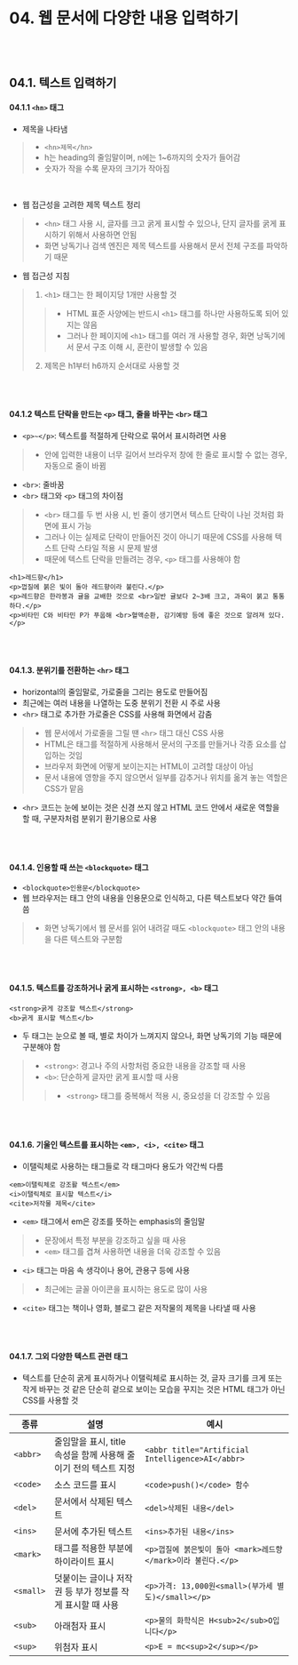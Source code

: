 # 04. 웹 문서에 다양한 내용 입력하기

<br>
<br>

## 04.1. 텍스트 입력하기
#### 04.1.1 `<hn>` 태그
* 제목을 나타냄
> * `<hn>제목</hn>`
> * h는 heading의 줄임말이며, n에는 1~6까지의 숫자가 들어감
> * 숫자가 작을 수록 문자의 크기가 작아짐

<br>

* 웹 접근성을 고려한 제목 텍스트 정리
> * `<hn>` 태그 사용 시, 글자를 크고 굵게 표시할 수 있으나, 단지 글자를 굵게 표시하기 위해서 사용하면 안됨
> * 화면 낭독기나 검색 엔진은 제목 텍스트를 사용해서 문서 전체 구조를 파악하기 때문
* 웹 접근성 지침
> 1. `<h1>` 태그는 한 페이지당 1개만 사용할 것
>> * HTML 표준 사양에는 반드시 `<h1>` 태그를 하나만 사용하도록 되어 있지는 않음
>> * 그러나 한 페이지에 `<h1>` 태그를 여러 개 사용할 경우, 화면 낭독기에서 문서 구조 이해 시, 혼란이 발생할 수 있음
> 2. 제목은 h1부터 h6까지 순서대로 사용할 것

<br>
<br>

#### 04.1.2 텍스트 단락을 만드는 `<p>` 태그, 줄을 바꾸는 `<br>` 태그
* `<p>~</p>`: 텍스트를 적절하게 단락으로 묶어서 표시하려면 사용
> * 안에 입력한 내용이 너무 길어서 브라우저 창에 한 줄로 표시할 수 없는 경우, 자동으로 줄이 바뀜
* `<br>`: 줄바꿈
* `<br>` 태그와 `<p>` 태그의 차이점
> * `<br>` 태그를 두 번 사용 시, 빈 줄이 생기면서 텍스트 단락이 나뉜 것처럼 화면에 표시 가능
> * 그러나 이는 실제로 단락이 만들어진 것이 아니기 때문에 CSS를 사용해 텍스트 단락 스타일 적용 시 문제 발생
> * 때문에 텍스트 단락을 만들려는 경우, `<p>` 태그를 사용해야 함

```
<h1>레드향</h1>
<p>껍질에 붉은 빛이 돌아 레드향이라 불린다.</p>
<p>레드향은 한라봉과 귤을 교배한 것으로 <br>일반 귤보다 2~3배 크고, 과육이 붉고 통통하다.</p>
<p>비타민 C와 비타민 P가 푸웁해 <br>혈액순환, 감기예방 등에 좋은 것으로 알려져 있다.</p>
```

<br>
<br>

#### 04.1.3. 분위기를 전환하는 `<hr>` 태그
* horizontal의 줄임말로, 가로줄을 그리는 용도로 만들어짐
* 최근에는 여러 내용을 나열하는 도중 분위기 전환 시 주로 사용
* `<hr>` 태그로 추가한 가로줄은 CSS를 사용해 화면에서 감춤
> * 웹 문서에서 가로줄을 그릴 땐 `<hr>` 태그 대신 CSS 사용
> * HTML은 태그를 적절하게 사용해서 문서의 구조를 만들거나 각종 요소를 삽입하는 것임
> * 브라우저 화면에 어떻게 보이는지는 HTML이 고려할 대상이 아님
> * 문서 내용에 영향을 주지 않으면서 일부를 감추거나 위치를 옮겨 놓는 역할은 CSS가 맡음
* `<hr>` 코드는 눈에 보이는 것은 신경 쓰지 않고 HTML 코드 안에서 새로운 역할을 할 때, 구분자처럼 분위기 환기용으로 사용

<br>
<br>

#### 04.1.4. 인용할 때 쓰는 `<blockquote>` 태그
* `<blockquote>인용문</blockquote>`
* 웹 브라우저는 태그 안의 내용을 인용문으로 인식하고, 다른 텍스트보다 약간 들여 씀
> * 화면 낭독기에서 웹 문서를 읽어 내려갈 때도 `<blockquote>` 태그 안의 내용을 다른 텍스트와 구분함

<br>
<br>

#### 04.1.5. 텍스트를 강조하거나 굵게 표시하는 `<strong>, <b>` 태그
```
<strong>굵게 강조할 텍스트</strong>
<b>굵게 표시할 텍스트</b>
```
* 두 태그는 눈으로 볼 때, 별로 차이가 느껴지지 않으나, 화면 낭독기의 기능 때문에 구분해야 함
> * `<strong>`: 경고나 주의 사항처럼 중요한 내용을 강조할 때 사용
> * `<b>`: 단순하게 글자만 굵게 표시할 때 사용
>> * `<strong>` 태그를 중복해서 적용 시, 중요성을 더 강조할 수 있음

<br>
<br>

#### 04.1.6. 기울인 텍스트를 표시하는 `<em>, <i>, <cite>` 태그
* 이탤릭체로 사용하는 태그들로 각 태그마다 용도가 약간씩 다름

```
<em>이탤릭체로 강조활 텍스트</em>
<i>이탤릭체로 표시할 텍스트</i>
<cite>저작물 제목</cite>
```

* `<em>` 태그에서 em은 강조를 뜻하는 emphasis의 줄임말
> * 문장에서 특정 부분을 강조하고 싶을 때 사용
> * `<em>` 태그를 겹쳐 사용하면 내용을 더욱 강조할 수 있음
* `<i>` 태그는 마음 속 생각이나 용어, 관용구 등에 사용
> * 최근에는 글꼴 아이콘을 표시하는 용도로 많이 사용
* `<cite>` 태그는 책이나 영화, 블로그 같은 저작물의 제목을 나타낼 때 사용

<br>
<br>

#### 04.1.7. 그외 다양한 텍스트 관련 태그
* 텍스트를 단순히 굵게 표시하거나 이탤릭체로 표시하는 것, 글자 크기를 크게 또는 작게 바꾸는 것 같은 단순히 겉으로 보이는 모습을 꾸지는 것은 HTML 태그가 아닌 CSS를 사용할 것

|종류|설명|예시|
|----|----|----|
|`<abbr>`|줄임말을 표시, title 속성을 함께 사용해 줄이기 전의 텍스트 지정|`<abbr title="Artificial Intelligence>AI</abbr>`|
|`<code>`|소스 코드를 표시|`<code>push()</code> 함수`|
|`<del>`|문서에서 삭제된 텍스트|`<del>삭제된 내용</del>`|
|`<ins>`|문서에 추가된 텍스트|`<ins>추가된 내용</ins>`|
|`<mark>`|태그를 적용한 부분에 하이라이트 표시|`<p>껍질에 붉은빛이 돌아 <mark>레드향</mark>이라 불린다.</p>`|
|`<small>`|덧붙이는 글이나 저작권 등 부가 정보를 작게 표시할 때 사용|`<p>가격: 13,000원<small>(부가세 별도)</small></p>`|
|`<sub>`|아래첨자 표시|`<p>물의 화학식은 H<sub>2</sub>O입니다</p>`|
|`<sup>`|위첨자 표시|`<p>E = mc<sup>2</sup></p>`|


